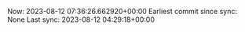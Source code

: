 Now: 2023-08-12 07:36:26.662920+00:00 Earliest commit since sync: None Last sync: 2023-08-12 04:29:18+00:00
